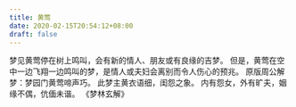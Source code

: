 ```yaml
---
title: 黄莺
date: 2020-02-15T20:54:12+08:00
draft: false
---
```


梦见黄莺停在树上鸣叫，会有新的情人、朋友或有良缘的吉梦。
但是，黄莺在空中一边飞翔一边鸣叫的梦，是情人或夫妇会离别而令人伤心的预兆。
原版周公解梦：梦园门黄莺啼声巧。
此梦主黄衣语细，闺怨之象。
内有怨女，外有旷夫，姻缘不偶，伉偭未谐。
《梦林玄解》